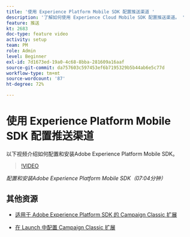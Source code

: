 ```yaml
---
title: '使用 Experience Platform Mobile SDK 配置推送渠道 '
description: '了解如何使用 Experience Cloud Mobile SDK 配置推送渠道。 '
feature: 推送
kt: 2683
doc-type: feature video
activity: setup
team: PM
role: Admin
level: Beginner
exl-id: 7d1673ed-19a0-4c68-8bba-281609a16aaf
source-git-commit: da757603c597453ef6b7195329b5b44ab6e5c77d
workflow-type: tm+mt
source-wordcount: '87'
ht-degree: 72%

---
```


# 使用 Experience Platform Mobile SDK 配置推送渠道

以下视频介绍如何配置和安装Adobe Experience Platform Mobile SDK。

>[!VIDEO](https://video.tv.adobe.com/v/27699?quality=12)

*配置和安装Adobe Experience Platform Mobile SDK（07:04分钟）*

## 其他资源

* [适用于 Adobe Experience Platform SDK 的 Campaign Classic 扩展](https://helpx-internal.corp.adobe.com/content/help/zh-Hans/campaign/kb/acc-aep-extension.html)

* [在 Launch 中配置 Campaign Classic 扩展](https://aep-sdks.gitbook.io/docs/using-mobile-extensions/adobe-campaignclassic)

